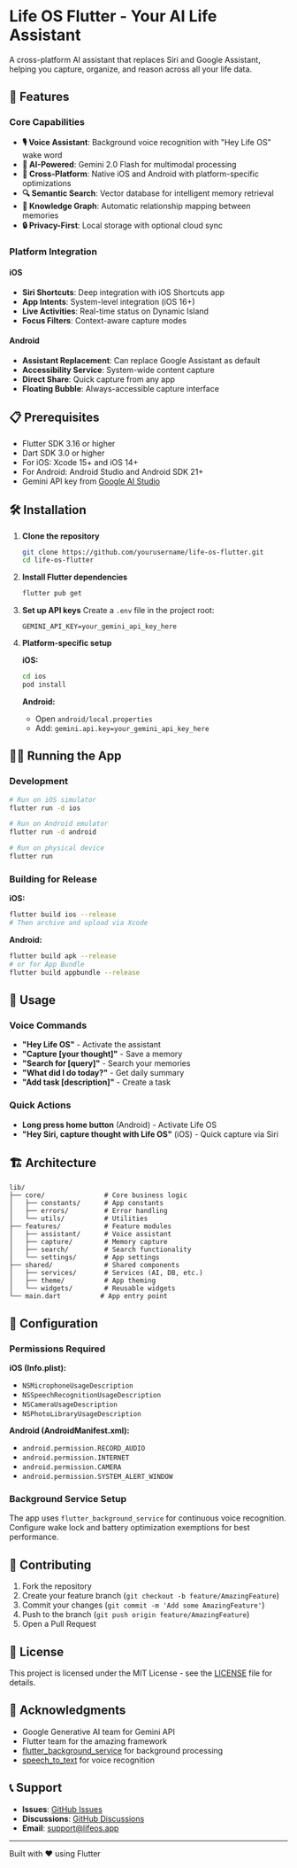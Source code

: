 # Life OS Flutter - Your AI Life Assistant

A cross-platform AI assistant that replaces Siri and Google Assistant, helping you capture, organize, and reason across all your life data.

## 🚀 Features

### Core Capabilities
- **🎙️ Voice Assistant**: Background voice recognition with "Hey Life OS" wake word
- **🧠 AI-Powered**: Gemini 2.0 Flash for multimodal processing
- **📱 Cross-Platform**: Native iOS and Android with platform-specific optimizations
- **🔍 Semantic Search**: Vector database for intelligent memory retrieval
- **🔗 Knowledge Graph**: Automatic relationship mapping between memories
- **🔒 Privacy-First**: Local storage with optional cloud sync

### Platform Integration

#### iOS
- **Siri Shortcuts**: Deep integration with iOS Shortcuts app
- **App Intents**: System-level integration (iOS 16+)
- **Live Activities**: Real-time status on Dynamic Island
- **Focus Filters**: Context-aware capture modes

#### Android
- **Assistant Replacement**: Can replace Google Assistant as default
- **Accessibility Service**: System-wide content capture
- **Direct Share**: Quick capture from any app
- **Floating Bubble**: Always-accessible capture interface

## 📋 Prerequisites

- Flutter SDK 3.16 or higher
- Dart SDK 3.0 or higher
- For iOS: Xcode 15+ and iOS 14+
- For Android: Android Studio and Android SDK 21+
- Gemini API key from [Google AI Studio](https://makersuite.google.com/app/apikey)

## 🛠️ Installation

1. **Clone the repository**
   ```bash
   git clone https://github.com/yourusername/life-os-flutter.git
   cd life-os-flutter
   ```

2. **Install Flutter dependencies**
   ```bash
   flutter pub get
   ```

3. **Set up API keys**
   Create a `.env` file in the project root:
   ```env
   GEMINI_API_KEY=your_gemini_api_key_here
   ```

4. **Platform-specific setup**

   **iOS:**
   ```bash
   cd ios
   pod install
   ```

   **Android:**
   - Open `android/local.properties`
   - Add: `gemini.api.key=your_gemini_api_key_here`

## 🏃‍♂️ Running the App

### Development
```bash
# Run on iOS simulator
flutter run -d ios

# Run on Android emulator
flutter run -d android

# Run on physical device
flutter run
```

### Building for Release

**iOS:**
```bash
flutter build ios --release
# Then archive and upload via Xcode
```

**Android:**
```bash
flutter build apk --release
# or for App Bundle
flutter build appbundle --release
```

## 🎯 Usage

### Voice Commands
- **"Hey Life OS"** - Activate the assistant
- **"Capture [your thought]"** - Save a memory
- **"Search for [query]"** - Search your memories
- **"What did I do today?"** - Get daily summary
- **"Add task [description]"** - Create a task

### Quick Actions
- **Long press home button** (Android) - Activate Life OS
- **"Hey Siri, capture thought with Life OS"** (iOS) - Quick capture via Siri

## 🏗️ Architecture

```
lib/
├── core/               # Core business logic
│   ├── constants/      # App constants
│   ├── errors/         # Error handling
│   └── utils/          # Utilities
├── features/           # Feature modules
│   ├── assistant/      # Voice assistant
│   ├── capture/        # Memory capture
│   ├── search/         # Search functionality
│   └── settings/       # App settings
├── shared/             # Shared components
│   ├── services/       # Services (AI, DB, etc.)
│   ├── theme/          # App theming
│   └── widgets/        # Reusable widgets
└── main.dart          # App entry point
```

## 🔧 Configuration

### Permissions Required

**iOS (Info.plist):**
- `NSMicrophoneUsageDescription`
- `NSSpeechRecognitionUsageDescription`
- `NSCameraUsageDescription`
- `NSPhotoLibraryUsageDescription`

**Android (AndroidManifest.xml):**
- `android.permission.RECORD_AUDIO`
- `android.permission.INTERNET`
- `android.permission.CAMERA`
- `android.permission.SYSTEM_ALERT_WINDOW`

### Background Service Setup

The app uses `flutter_background_service` for continuous voice recognition. Configure wake lock and battery optimization exemptions for best performance.

## 🤝 Contributing

1. Fork the repository
2. Create your feature branch (`git checkout -b feature/AmazingFeature`)
3. Commit your changes (`git commit -m 'Add some AmazingFeature'`)
4. Push to the branch (`git push origin feature/AmazingFeature`)
5. Open a Pull Request

## 📄 License

This project is licensed under the MIT License - see the [LICENSE](LICENSE) file for details.

## 🙏 Acknowledgments

- Google Generative AI team for Gemini API
- Flutter team for the amazing framework
- [flutter_background_service](https://pub.dev/packages/flutter_background_service) for background processing
- [speech_to_text](https://pub.dev/packages/speech_to_text) for voice recognition

## 📞 Support

- **Issues**: [GitHub Issues](https://github.com/yourusername/life-os-flutter/issues)
- **Discussions**: [GitHub Discussions](https://github.com/yourusername/life-os-flutter/discussions)
- **Email**: support@lifeos.app

---

Built with ❤️ using Flutter 